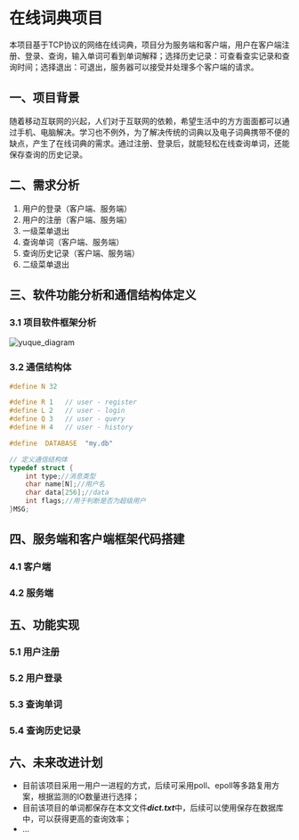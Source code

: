 # 在线词典项目
本项目基于TCP协议的网络在线词典，项目分为服务端和客户端，用户在客户端注册、登录、查询，输入单词可看到单词解释；选择历史记录：可查看查实记录和查询时间；选择退出：可退出，服务器可以接受并处理多个客户端的请求。
## 一、项目背景
随着移动互联网的兴起，人们对于互联网的依赖，希望生活中的方方面面都可以通过手机、电脑解决。学习也不例外，为了解决传统的词典以及电子词典携带不便的缺点，产生了在线词典的需求。通过注册、登录后，就能轻松在线查询单词，还能保存查询的历史记录。

## 二、需求分析
1. 用户的登录（客户端、服务端）
2. 用户的注册（客户端、服务端）
3. 一级菜单退出
4. 查询单词（客户端、服务端）
5. 查询历史记录（客户端、服务端）
6. 二级菜单退出
## 三、软件功能分析和通信结构体定义
### 3.1 项目软件框架分析
![yuque_diagram](https://github.com/user-attachments/assets/6aba7f5d-9996-4367-9bd7-f1e168761fd2)
### 3.2 通信结构体
``` c
#define N 32

#define R 1   // user - register
#define L 2   // user - login
#define Q 3   // user - query
#define H 4   // user - history

#define  DATABASE  "my.db"

// 定义通信结构体
typedef struct {
	int type;//消息类型
	char name[N];//用户名
	char data[256];//data
	int flags;//用于判断是否为超级用户
}MSG;
```
## 四、服务端和客户端框架代码搭建
### 4.1 客户端

### 4.2 服务端

## 五、功能实现
### 5.1 用户注册
### 5.2 用户登录
### 5.3 查询单词
### 5.4 查询历史记录

## 六、未来改进计划
- 目前该项目采用一用户一进程的方式，后续可采用poll、epoll等多路复用方案，根据监测的IO数量进行选择；
- 目前该项目的单词都保存在本文文件***dict.txt***中，后续可以使用保存在数据库中，可以获得更高的查询效率；
- ...
